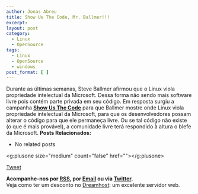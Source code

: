 ```yaml
---
author: Jonas Abreu
title: Show Us The Code, Mr. Ballmer!!!
excerpt:
layout: post
category:
  - Linux
  - OpenSource
tags:
  - Linux
  - OpenSource
  - windows
post_format: [ ]
---
```

Durante as últimas semanas, Steve Ballmer afirmou que o Linux viola propriedade intelectual da Microsoft. Dessa forma não sendo mais software livre pois contém parte privada em seu código. Em resposta surgiu a campanha **[Show Us The Code][1]** para que Ballmer mostre onde Linux viola propriedade intelectual da Microsoft, para que os desenvolvedores possam alterar o código para que ele permaneça livre. Ou se tal código não existe (o que é mais provável), a comunidade livre terá respondido à altura o blefe da Microsoft. 
**Posts Relacionados:** 
*   No related posts

<g:plusone size="medium" count="false" href=""></g:plusone> 

[Tweet][2] 





**Acompanhe-nos por [ RSS][3], por [Email][4] ou via [Twitter][5].**  
Veja como ter um desconto no [Dreamhost][6]: um excelente servidor web.

 [1]: http://showusthecode.com
 [2]: https://twitter.com/share
 [3]: http://feeds.feedburner.com/VidaGeek
 [4]: http://feedburner.google.com/fb/a/mailverify?uri=VidaGeek&loc=pt_BR
 [5]: http://twitter.com/blogvidageek
 [6]: http://vidageek.net/dreamhost/